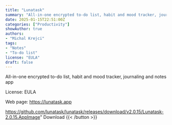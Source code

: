 ```yaml
---
title: "Lunatask"
summary: "All-in-one encrypted to-do list, habit and mood tracker, journaling and notes app"
date: 2025-01-15T22:51:00Z
categories: ["Productivity"]
showAuthor: true
authors:
- "Michal Krejci"
tags: 
- "Notes"
- "To-do list"
license: "EULA"
draft: false
---
```


All-in-one encrypted to-do list, habit and mood tracker, journaling and notes app

License: EULA

Web page: <https://lunatask.app>  

<https://github.com/lunatask/lunatask/releases/download/v2.0.15/Lunatask-2.0.15.AppImage>" 
Download
{{< /button >}}
